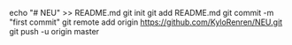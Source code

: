 echo "# NEU" >> README.md
git init
git add README.md
git commit -m "first commit"
git remote add origin https://github.com/KyloRenren/NEU.git
git push -u origin master

